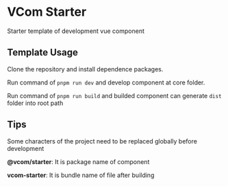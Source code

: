 # VCom Starter

Starter template of development vue component

## Template Usage

Clone the repository and install dependence packages.

Run command of `pnpm run dev` and develop component at core folder.

Run command of `pnpm run build` and builded component can generate `dist` folder into root path

## Tips

Some characters of the project need to be replaced globally before development

**@vcom/starter**: It is package name of component

**vcom-starter**: It is bundle name of file after building

